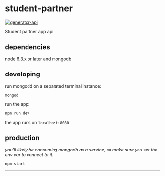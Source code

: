 # student-partner

[![generator-api](https://img.shields.io/badge/built%20with-generator--api-green.svg)](https://github.com/ndelvalle/generator-api)

Student partner app api



## dependencies

node 6.3.x or later and mongodb

## developing

run mongodd on a separated terminal instance:

```
mongod
```

run the app:

```bash
npm run dev
```

the app runs on `localhost:8080`

## production

_you'll likely be consuming mongodb as a service, so make sure you set the env var to connect to it._

```bash
npm start
```





--------------------------------------------------------------------------------
